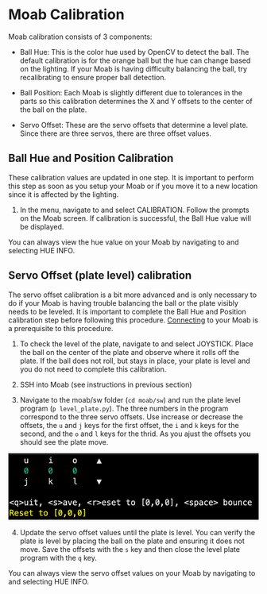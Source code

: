 # Moab Calibration

Moab calibration consists of 3 components:

- Ball Hue: This is the color hue used by OpenCV to detect the ball. The default calibration is for the orange ball but the hue can change based on the lighting. If your Moab is having difficulty balancing the ball, try recalibrating to ensure proper ball detection.

- Ball Position: Each Moab is slightly different due to tolerances in the parts so this calibration determines the X and Y offsets to the center of the ball on the plate.

- Servo Offset: These are the servo offsets that determine a level plate. Since there are three servos, there are three offset values.

## Ball Hue and Position Calibration

These calibration values are updated in one step. It is important to perform this step as soon as you setup your Moab or if you move it to a new location since it is affected by the lighting.

1. In the menu, navigate to and select CALIBRATION. Follow the prompts on the Moab screen. If calibration is successful, the Ball Hue value will be displayed.

You can always view the hue value on your Moab by navigating to and selecting HUE INFO.

## Servo Offset (plate level) calibration

The servo offset calibration is a bit more advanced and is only necessary to do if your Moab is having trouble balancing the ball or the plate visibly needs to be leveled. It is important to complete the Ball Hue and Position calibration step before following this procedure. [Connecting](https://github.com/microsoft/moab-rl/blob/main/docs/connecting.md) to your Moab is a prerequisite to this procedure.



1. To check the level of the plate, navigate to and select JOYSTICK. Place the ball on the center of the plate and observe where it rolls off the plate. If the ball does not roll, but stays in place, your plate is level and you do not need to complete this calibration.

2. SSH into Moab (see instructions in previous section)

3. Navigate to the moab/sw folder (`cd moab/sw`) and run the plate level  program (`p level_plate.py`). The three numbers in the program correspond to the three servo offsets. Use increase or decrease the offsets, the `u` and `j` keys for the first offset, the `i` and `k` keys for the second, and the `o` and `l` keys for the thrid. As you ajust the offsets you should see the plate move.

![plate-level](images/plate-level.png)


4. Update the servo offset values until the plate is level. You can verify the plate is level by placing the ball on the plate and ensuring it does not move. Save the offsets with the `s` key and then close the level plate program with the `q` key.


You can always view the servo offset values on your Moab by navigating to and selecting HUE INFO.
